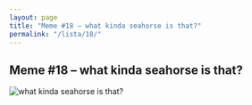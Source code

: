 ```yaml
---
layout: page
title: "Meme #18 – what kinda seahorse is that?"
permalink: "/lista/18/"
---
```


## Meme #18 – what kinda seahorse is that?

![what kinda seahorse is that?](https://i.chzbgr.com/full/10441187072/h90F21215/kinda-seahorse-is)

